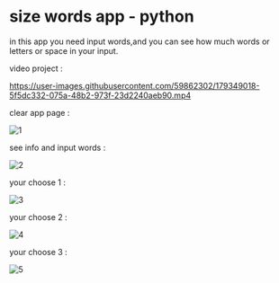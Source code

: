 # size words app - python 
in this app you need input words,and you can see how much words or letters or space in your input.

video project :

https://user-images.githubusercontent.com/59862302/179349018-5f5dc332-075a-48b2-973f-23d2240aeb90.mp4

clear app page :
                                        
![1](https://user-images.githubusercontent.com/59862302/174899423-adda1d0f-6b4a-4519-9786-80fe985c1bcd.jpg)

see info and input words :
                                        
![2](https://user-images.githubusercontent.com/59862302/174899523-11dcd107-36a2-43e2-97f4-b69fe64032f4.jpg)

your choose 1 :
                                                                          
![3](https://user-images.githubusercontent.com/59862302/174899641-1106c479-f8e3-4f3f-89b2-919d6fdf90f2.jpg)

your choose 2 :
                                                                
![4](https://user-images.githubusercontent.com/59862302/174899727-c1a130d8-d22a-4ca6-b0b9-faf964d3ac4e.jpg)

your choose 3 :
                                       
![5](https://user-images.githubusercontent.com/59862302/174899799-db02c9da-a97b-48c3-80f3-d5c9f12ac82b.jpg)
                     
                                       
